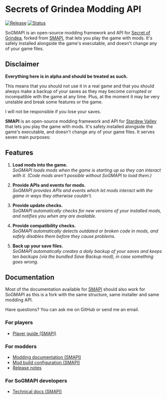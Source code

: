 # Secrets of Grindea Modding API

[![Release](https://img.shields.io/badge/release-v0.1a-blue.svg)]()
[![Status](https://img.shields.io/badge/status-alpha-red.svg)]()

SoGMAPI is an open-source modding framework and API for [Secret of Grindea](http://store.steampowered.com/app/269770/), forked from [SMAPI](https://github.com/Pathoschild/SMAPI), that lets you play the game with mods. It's safely installed alongside the game's executable, and doesn't change any of your game files.

## Disclaimer

**Everything here is in alpha and should be treated as such.**

This means that you should not use it in a real game and that you should always make a backup of your saves as they may become corrupted or incompatible with the game at any time. Plus, at the moment it may be very unstable and break some features or the game.

I will not be responsible if you lose your saves.

**SMAPI** is an open-source modding framework and API for [Stardew Valley](https://stardewvalley.net/)
that lets you play the game with mods. It's safely installed alongside the game's executable, and
doesn't change any of your game files. It serves seven main purposes:

## Features

1. **Load mods into the game.**  
   _SoGMAPI loads mods when the game is starting up so they can interact with it. (Code mods aren't
   possible without SoGMAPI to load them.)_

2. **Provide APIs and events for mods.**  
   _SoGMAPI provides APIs and events which let mods interact with the game in ways they otherwise
   couldn't._

3. **Provide update checks.**  
   _SoGMAPI automatically checks for new versions of your installed mods, and notifies you when any
   are available._

4. **Provide compatibility checks.**  
   _SoGMAPI automatically detects outdated or broken code in mods, and safely disables them before
   they cause problems._

5. **Back up your save files.**  
   _SoGMAPI automatically creates a daily backup of your saves and keeps ten backups (via the bundled
   Save Backup mod), in case something goes wrong._

## Documentation

Most of the documentation available for [SMAPI](https://github.com/Pathoschild/SMAPI) should also work for
SoGMAPI as this is a fork with the same structure, same installer and same modding API.

Have questions? You can ask me on GitHub or send me an email. 

### For players
* [Player guide (SMAPI)](https://stardewvalleywiki.com/Modding:Player_Guide)

### For modders
* [Modding documentation (SMAPI)](https://smapi.io/docs)
* [Mod build configuration (SMAPI)](technical/mod-package.md)
* [Release notes](release-notes.md)

### For SoGMAPI developers
* [Technical docs (SMAPI)](technical/sogmapi.md)
